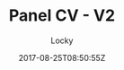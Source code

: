 ---
title: "Panel CV - V2"
github: https://github.com/jekyller/online-cv
demo: https://jekyller.github.io/online-cv/
author: Locky

ssg:
  - Jekyll
cms:
  - No Cms
date: 2017-08-25T08:50:55Z
github_branch: master
description: "Panel CV: style win8 for designer (or engineer)"
---